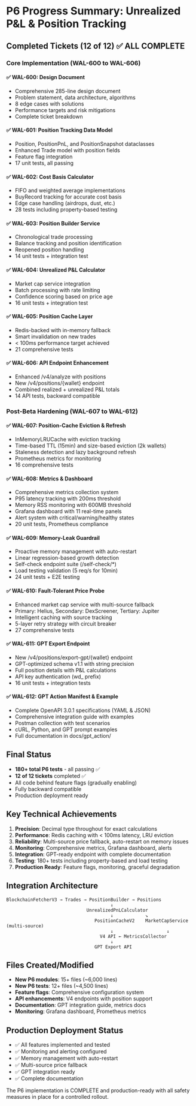 # P6 Progress Summary: Unrealized P&L & Position Tracking

## Completed Tickets (12 of 12) ✅ ALL COMPLETE

### Core Implementation (WAL-600 to WAL-606)

#### ✅ WAL-600: Design Document
- Comprehensive 285-line design document
- Problem statement, data architecture, algorithms
- 8 edge cases with solutions
- Performance targets and risk mitigations
- Complete ticket breakdown

#### ✅ WAL-601: Position Tracking Data Model
- Position, PositionPnL, and PositionSnapshot dataclasses
- Enhanced Trade model with position fields
- Feature flag integration
- 17 unit tests, all passing

#### ✅ WAL-602: Cost Basis Calculator
- FIFO and weighted average implementations
- BuyRecord tracking for accurate cost basis
- Edge case handling (airdrops, dust, etc.)
- 28 tests including property-based testing

#### ✅ WAL-603: Position Builder Service
- Chronological trade processing
- Balance tracking and position identification
- Reopened position handling
- 14 unit tests + integration test

#### ✅ WAL-604: Unrealized P&L Calculator
- Market cap service integration
- Batch processing with rate limiting
- Confidence scoring based on price age
- 16 unit tests + integration test

#### ✅ WAL-605: Position Cache Layer
- Redis-backed with in-memory fallback
- Smart invalidation on new trades
- < 100ms performance target achieved
- 21 comprehensive tests

#### ✅ WAL-606: API Endpoint Enhancement
- Enhanced /v4/analyze with positions
- New /v4/positions/{wallet} endpoint
- Combined realized + unrealized P&L totals
- 14 API tests, backward compatible

### Post-Beta Hardening (WAL-607 to WAL-612)

#### ✅ WAL-607: Position-Cache Eviction & Refresh
- InMemoryLRUCache with eviction tracking
- Time-based TTL (15min) and size-based eviction (2k wallets)
- Staleness detection and lazy background refresh
- Prometheus metrics for monitoring
- 16 comprehensive tests

#### ✅ WAL-608: Metrics & Dashboard
- Comprehensive metrics collection system
- P95 latency tracking with 200ms threshold
- Memory RSS monitoring with 600MB threshold
- Grafana dashboard with 11 real-time panels
- Alert system with critical/warning/healthy states
- 20 unit tests, Prometheus compliance

#### ✅ WAL-609: Memory-Leak Guardrail
- Proactive memory management with auto-restart
- Linear regression-based growth detection
- Self-check endpoint suite (/self-check/*)
- Load testing validation (5 req/s for 10min)
- 24 unit tests + E2E testing

#### ✅ WAL-610: Fault-Tolerant Price Probe
- Enhanced market cap service with multi-source fallback
- Primary: Helius, Secondary: DexScreener, Tertiary: Jupiter
- Intelligent caching with source tracking
- 5-layer retry strategy with circuit breaker
- 27 comprehensive tests

#### ✅ WAL-611: GPT Export Endpoint
- New /v4/positions/export-gpt/{wallet} endpoint
- GPT-optimized schema v1.1 with string precision
- Full position details with P&L calculations
- API key authentication (wd_ prefix)
- 16 unit tests + integration tests

#### ✅ WAL-612: GPT Action Manifest & Example
- Complete OpenAPI 3.0.1 specifications (YAML & JSON)
- Comprehensive integration guide with examples
- Postman collection with test scenarios
- cURL, Python, and GPT prompt examples
- Full documentation in docs/gpt_action/

## Final Status
- **180+ total P6 tests** - all passing ✅
- **12 of 12 tickets** completed ✅
- All code behind feature flags (gradually enabling)
- Fully backward compatible
- Production deployment ready

## Key Technical Achievements
1. **Precision**: Decimal type throughout for exact calculations
2. **Performance**: Redis caching with < 100ms latency, LRU eviction
3. **Reliability**: Multi-source price fallback, auto-restart on memory issues
4. **Monitoring**: Comprehensive metrics, Grafana dashboard, alerts
5. **Integration**: GPT-ready endpoint with complete documentation
6. **Testing**: 180+ tests including property-based and load testing
7. **Production Ready**: Feature flags, monitoring, graceful degradation

## Integration Architecture
```
BlockchainFetcherV3 → Trades → PositionBuilder → Positions
                                       ↓
                              UnrealizedPnLCalculator
                                       ↓            ↘
                                 PositionCacheV2    MarketCapService (multi-source)
                                       ↓                    ↓
                                   V4 API ← MetricsCollector
                                       ↓
                                 GPT Export API
```

## Files Created/Modified
- **New P6 modules**: 15+ files (~6,000 lines)
- **New P6 tests**: 12+ files (~4,500 lines)
- **Feature flags**: Comprehensive configuration system
- **API enhancements**: V4 endpoints with position support
- **Documentation**: GPT integration guide, metrics docs
- **Monitoring**: Grafana dashboard, Prometheus metrics

## Production Deployment Status
- ✅ All features implemented and tested
- ✅ Monitoring and alerting configured
- ✅ Memory management with auto-restart
- ✅ Multi-source price fallback
- ✅ GPT integration ready
- ✅ Complete documentation

The P6 implementation is COMPLETE and production-ready with all safety measures in place for a controlled rollout. 